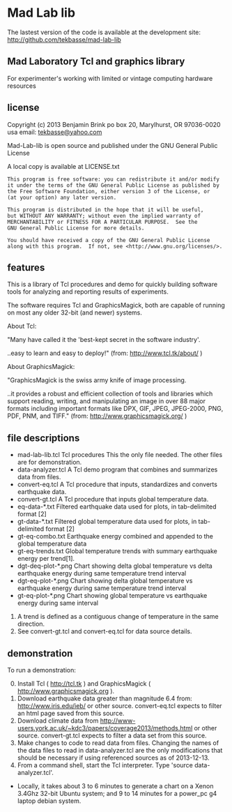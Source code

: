Mad Lab lib
===========

The lastest version of the code is available at the development site:
 http://github.com/tekbasse/mad-lab-lib

Mad Laboratory Tcl and graphics library
---------------------------------------

For experimenter's working with limited or vintage computing hardware resources


license
-------
Copyright (c) 2013 Benjamin Brink
po box 20, Marylhurst, OR 97036-0020 usa
email: tekbasse@yahoo.com

Mad-Lab-lib is open source and published under the GNU General Public License

A local copy is available at LICENSE.txt

    This program is free software: you can redistribute it and/or modify
    it under the terms of the GNU General Public License as published by
    the Free Software Foundation, either version 3 of the License, or
    (at your option) any later version.

    This program is distributed in the hope that it will be useful,
    but WITHOUT ANY WARRANTY; without even the implied warranty of
    MERCHANTABILITY or FITNESS FOR A PARTICULAR PURPOSE.  See the
    GNU General Public License for more details.

    You should have received a copy of the GNU General Public License
    along with this program.  If not, see <http://www.gnu.org/licenses/>.


features
--------

This is a library of Tcl procedures and demo for quickly building 
software tools for analyzing and reporting results of experiments.

The software requires Tcl and GraphicsMagick, both are capable 
of running on most any older 32-bit (and newer)  systems.

About Tcl: 

"Many have called it the 'best-kept secret in the software industry'. 

..easy to learn and easy to deploy!" (from: http://www.tcl.tk/about/ )

About GraphicsMagick:

"GraphicsMagick is the swiss army knife of image processing. 

..it provides a robust and efficient collection of tools and libraries 
which support reading, writing, and manipulating an image in 
over 88 major formats including important formats like 
DPX, GIF, JPEG, JPEG-2000, PNG, PDF, PNM, and TIFF."
   (from: http://www.graphicsmagick.org/ )

file descriptions
-----------------

- mad-lab-lib.tcl    Tcl procedures This the only file needed. The other files are for demonstration.
- data-analyzer.tcl  A Tcl demo program that combines and summarizes data from files.
- convert-eq.tcl  A Tcl procedure that inputs, standardizes and converts earthquake data.
- convert-gt.tcl A Tcl procedure that inputs global temperature data.
- eq-data-*.txt  Filtered earthquake data used for plots, in tab-delimited format [2]
- gt-data-*.txt  Filtered global temperature data used for plots, in tab-delimited format [2]
- gt-eq-combo.txt Earthquake energy combined and appended to the global temperature data
- gt-eq-trends.txt Global temperature trends with summary earthquake energy per trend[1].
- dgt-deq-plot-*.png Chart showing delta global temperature vs delta earthquake energy during same temperature trend interval
- dgt-eq-plot-*.png Chart showing delta global temperature vs earthquake energy during same temperature trend interval
- gt-eq-plot-*.png Chart showing global temperature vs earthquake energy during same interval

1. A trend is defined as a contiguous change of temperature in the same direction.
2. See convert-gt.tcl and convert-eq.tcl for data source details.

demonstration
-------------

To run a demonstration:

0. Install Tcl ( http://tcl.tk )  and GraphicsMagick ( http://www.graphicsmagick.org ).
1. Download earthquake data greater than magnitude 6.4 from: http://www.iris.edu/ieb/ or other source.
   convert-eq.tcl expects to filter an html page saved from this source.
2. Download climate data from http://www-users.york.ac.uk/~kdc3/papers/coverage2013/methods.html or other source.
   convert-gt.tcl expects to filter a data set from this source.
3. Make changes to code to read data from files. 
   Changing the names of the data files to read in data-analyzer.tcl
   are the only modifications that should be necessary if using referenced sources as of 2013-12-13.
4. From a command shell, start the Tcl interpreter.  Type 'source data-analyzer.tcl'. 

* Locally, it takes about 3 to 6 minutes to generate a chart on a Xenon 3.4Ghz 32-bit Ubuntu system; and 
  9 to 14 minutes for a power_pc g4 laptop debian system.

